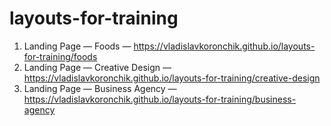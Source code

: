 # layouts-for-training

1. Landing Page — Foods — https://vladislavkoronchik.github.io/layouts-for-training/foods
2. Landing Page — Creative Design — https://vladislavkoronchik.github.io/layouts-for-training/creative-design
3. Landing Page — Business Agency — https://vladislavkoronchik.github.io/layouts-for-training/business-agency
